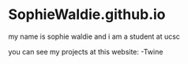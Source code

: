 # SophieWaldie.github.io
my name is sophie waldie and i am a student at ucsc

you can see my projects at this website:
-Twine

